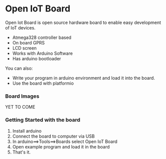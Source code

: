 # Open IoT Board

Open Iot Board is open source hardware board to enable easy development of IoT devices.

  - Atmega328 controller based
  - On board GPRS
  - LCD screen
  - Works with Arduino Software
  - Has arduino bootloader

You can also:
  - Write your program in arduino environment and load it into the board.
  - Use the board with platformio

### Board Images

YET TO COME

### Getting Started with the board

1. Install arduino
2. Connect the board to computer via USB
3. In arduino==>Tools==>Boards select Open IoT Board
4. Open example program and load it in the board
5. That's it. 
